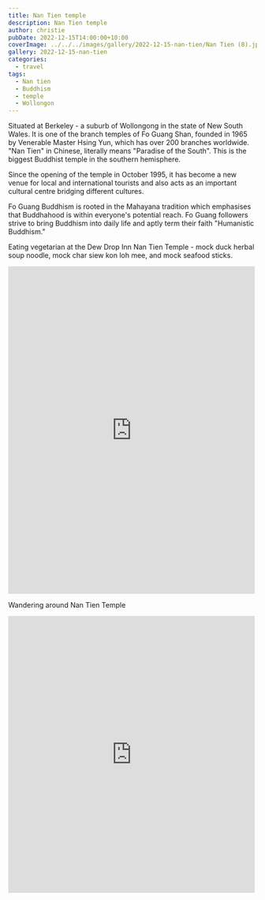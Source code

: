 ```yaml
---
title: Nan Tien temple
description: Nan Tien temple
author: christie
pubDate: 2022-12-15T14:00:00+10:00
coverImage: ../../../images/gallery/2022-12-15-nan-tien/Nan Tien (8).jpeg
gallery: 2022-12-15-nan-tien
categories:
  - travel
tags:
  - Nan tien
  - Buddhism
  - temple
  - Wollongon
---
```


Situated at Berkeley - a suburb of Wollongong in the state of New South Wales. It is one of the branch temples of Fo Guang Shan, founded in 1965 by Venerable Master Hsing Yun, which has over 200 branches worldwide. "Nan Tien" in Chinese, literally means "Paradise of the South". This is the biggest Buddhist temple in the southern hemisphere.

Since the opening of the temple in October 1995, it has become a new venue for local and international tourists and also acts as an important cultural centre bridging different cultures.

Fo Guang Buddhism is rooted in the Mahayana tradition which emphasises that Buddhahood is within everyone's potential reach. Fo Guang followers strive to bring Buddhism into daily life and aptly term their faith "Humanistic Buddhism."

Eating vegetarian at the Dew Drop Inn Nan Tien Temple - mock duck herbal soup noodle, mock char siew kon loh mee, and mock seafood sticks.

<iframe src="https://www.facebook.com/plugins/post.php?href=https%3A%2F%2Fwww.facebook.com%2Fchris1.tham%2Fposts%2Fpfbid0UfQVU7Yb1G113nvvctK1JpRmouw5j1HHsuTFf1HerJuZQ8SV95CYMHnBzF8WmLDFl&show_text=true&width=500" width="500" height="665" style="border:none;overflow:hidden" scrolling="no" frameborder="0" allowfullscreen="true" allow="autoplay; clipboard-write; encrypted-media; picture-in-picture; web-share"></iframe>

Wandering around Nan Tien Temple

<iframe src="https://www.facebook.com/plugins/post.php?href=https%3A%2F%2Fwww.facebook.com%2Fchris1.tham%2Fposts%2Fpfbid0Pcir7jDV8t5Z7aiB6CjUauQHVjVmWtE4uDLxrJVerjByN7VyoRf3uGCxYhkNS16Ll&show_text=true&width=500" width="500" height="562" style="border:none;overflow:hidden" scrolling="no" frameborder="0" allowfullscreen="true" allow="autoplay; clipboard-write; encrypted-media; picture-in-picture; web-share"></iframe>
